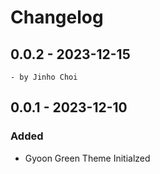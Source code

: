 # Changelog

## 0.0.2 - 2023-12-15
	- by Jinho Choi

## 0.0.1 - 2023-12-10

### Added
- Gyoon Green Theme Initialzed
